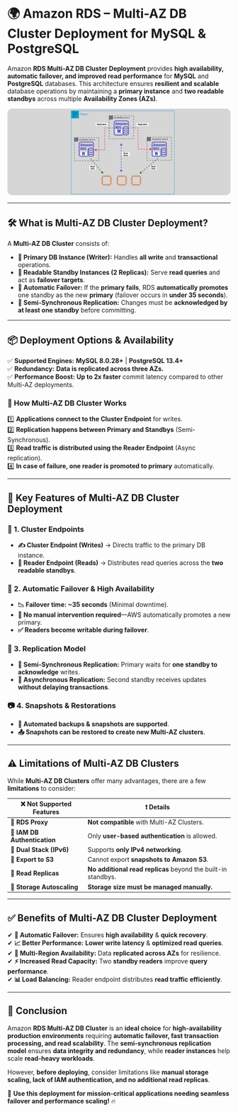 # **🌍 Amazon RDS – Multi-AZ DB Cluster Deployment for MySQL & PostgreSQL**

Amazon **RDS Multi-AZ DB Cluster Deployment** provides **high availability, automatic failover, and improved read performance** for **MySQL** and **PostgreSQL** databases. This architecture ensures **resilient and scalable** database operations by maintaining a **primary instance** and **two readable standbys** across multiple **Availability Zones (AZs)**.

<div style="text-align: center;">
    <img style="border-radius: 10px" src="images/rds-multi-az-cluster-mode.png" alt="RDS Multi-AZ Cluster Mode">
</div>

---

## **🛠 What is Multi-AZ DB Cluster Deployment?**

A **Multi-AZ DB Cluster** consists of:

- **📝 Primary DB Instance (Writer):** Handles **all write** and **transactional** operations.
- **📖 Readable Standby Instances (2 Replicas):** Serve **read queries** and act as **failover targets**.
- **🔄 Automatic Failover:** If the **primary fails**, RDS **automatically promotes** one standby as the new **primary** (failover occurs in **under 35 seconds**).
- **📡 Semi-Synchronous Replication:** Changes must be **acknowledged by at least one standby** before committing.

---

## **📦 Deployment Options & Availability**

✅ **Supported Engines:** **MySQL 8.0.28+** | **PostgreSQL 13.4+**  
✅ **Redundancy:** **Data is replicated across three AZs.**  
✅ **Performance Boost:** **Up to 2x faster** commit latency compared to other Multi-AZ deployments.

### **🔹 How Multi-AZ DB Cluster Works**

1️⃣ **Applications connect to the Cluster Endpoint** for writes.  
2️⃣ **Replication happens between Primary and Standbys** (Semi-Synchronous).  
3️⃣ **Read traffic is distributed using the Reader Endpoint** (Async replication).  
4️⃣ **In case of failure, one reader is promoted to primary** automatically.

---

## **🚀 Key Features of Multi-AZ DB Cluster Deployment**

### **🔗 1. Cluster Endpoints**

- **✍️ Cluster Endpoint (Writes)** → Directs traffic to the primary DB instance.
- **📖 Reader Endpoint (Reads)** → Distributes read queries across the **two readable standbys**.

### **🔄 2. Automatic Failover & High Availability**

- **📉 Failover time: ~35 seconds** (Minimal downtime).
- **🔄 No manual intervention required**—AWS automatically promotes a new primary.
- **✅ Readers become writable during failover**.

### **📡 3. Replication Model**

- **📌 Semi-Synchronous Replication:** Primary waits for **one standby to acknowledge** writes.
- **📌 Asynchronous Replication:** Second standby receives updates **without delaying transactions**.

### **📷 4. Snapshots & Restorations**

- **📍 Automated backups & snapshots are supported**.
- **📤 Snapshots can be restored to create new Multi-AZ clusters**.

---

## **⚠️ Limitations of Multi-AZ DB Clusters**

While **Multi-AZ DB Clusters** offer many advantages, there are a few **limitations** to consider:

| ❌ **Not Supported Features** | ❗ Details                                                    |
| ----------------------------- | ------------------------------------------------------------- |
| **🚫 RDS Proxy**              | **Not compatible** with Multi-AZ Clusters.                    |
| **🚫 IAM DB Authentication**  | Only **user-based authentication** is allowed.                |
| **🚫 Dual Stack (IPv6)**      | Supports **only IPv4 networking**.                            |
| **🚫 Export to S3**           | Cannot export **snapshots to Amazon S3**.                     |
| **🚫 Read Replicas**          | **No additional read replicas** beyond the built-in standbys. |
| **🚫 Storage Autoscaling**    | **Storage size must be managed manually.**                    |

---

## **✅ Benefits of Multi-AZ DB Cluster Deployment**

✔ **🔄 Automatic Failover:** Ensures **high availability** & **quick recovery**.  
✔ **📈 Better Performance:** **Lower write latency** & **optimized read queries**.  
✔ **📡 Multi-Region Availability:** Data **replicated across AZs** for resilience.  
✔ **⚡ Increased Read Capacity:** Two **standby readers** improve **query performance**.  
✔ **📊 Load Balancing:** Reader endpoint distributes **read traffic efficiently**.

---

## **📝 Conclusion**

Amazon **RDS Multi-AZ DB Cluster** is an **ideal choice** for **high-availability production environments** requiring **automatic failover, fast transaction processing, and read scalability**. The **semi-synchronous replication model** ensures **data integrity and redundancy**, while **reader instances** help scale **read-heavy workloads**.

However, **before deploying**, consider limitations like **manual storage scaling, lack of IAM authentication, and no additional read replicas**.

🚀 **Use this deployment for mission-critical applications needing seamless failover and performance scaling!** 🔥
